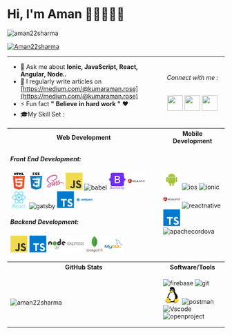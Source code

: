 # Hi, I'm Aman 👋🏾👨‍🎓‍💻
<p align="top"> <img src="https://komarev.com/ghpvc/?username=aman22sharma&label=Profile%20views&color=0e75b6&style=flat" alt="aman22sharma" /></p>
<table>
<tr>
<!--   <td> -->
    <p align="left"><a href="https://github-profile-trophy.vercel.app/?username=aman22sharma&theme=flat&title=Followers,Stars,Commits,Experience,PullRequest,Repository,Issues,MultiLanguage&margin-w=2"><img src="https://github-profile-trophy.vercel.app/?username=aman22sharma&theme=flat&title=Followers,Stars,Commits,Experience,PullRequest,Repository,Issues,MultiLanguage&margin-w=2" alt="Aman22sharma" /></a></p>
<!--     <p align="left"><img src="https://github-readme-streak-stats.herokuapp.com/?user=aman22sharma&layout=compact&theme=radical" alt="aman22sharma" width="100%" /></p> -->
<!--   </td> -->
<!--   <td>
    <p align="center"><img align="center" src="https://user-images.githubusercontent.com/40789486/112755557-bec55280-8ffe-11eb-9880-979f6275deb9.png" /></p>
    <h6 align="center">Senior Software Developer<br>@Accolite Inc, Banglore (India)</h6>-->
<!--   </td> -->
</tr>
<tr>
  <td>
  
- 💬 Ask me about **Ionic, JavaScript, React, Angular, Node..**
- 📝 I regularly write articles on [https://medium.com/@kumaraman.rose](https://medium.com/@kumaraman.rose)
- ⚡ Fun fact **" Believe in hard work " ❤**
- 🎓‍My Skill Set :
</td>
<td>
<h6 align="center">Connect with me :</h6>
<p align="center">
<a href = "https://instagram.com/aman_sharma.richel" tarfet="_blank"><img src = "https://www.iconninja.com/files/573/260/882/pictures-instagram-icon.png" width="36" height = "36"/></a>
<!-- <a href = "https://twitter.com/webdev_aman" tarfet="_blank"><img src = "https://www.iconninja.com/files/573/260/882/blue-twitter-icon.png" width="36" height="36"/></a> -->
<a href = "https://linkedin.com/in/aman-kumar-sharma-2a4775159" tarfet="_blank"><img src = "http://www.iconninja.com/files/863/607/751/network-linkedin-social-connection-circular-circle-media-icon.svg" width="36" height="36"/></a>
  <a href = "https://fb.com/amankumar.sharma.39501" tarfet="_blank"><img src = "https://www.iconninja.com/files/250/72/926/fb-facebook-communication-social-icon.png" width="36" height="36"/></a>
</p>
 </td>
</tr>
<tr>
  <th>Web Development</th>
  <th>Mobile Development</th>
</tr>
  <td><h5 align="left">Front End Development:</h5><p align="left"><img src="https://raw.githubusercontent.com/devicons/devicon/master/icons/html5/html5-original-wordmark.svg" alt="html5" width="40" height="40"/><img src="https://raw.githubusercontent.com/devicons/devicon/master/icons/css3/css3-original-wordmark.svg" alt="css3" width="40" height="40"/> <img src="https://raw.githubusercontent.com/devicons/devicon/master/icons/sass/sass-original.svg" alt="sass" width="40" height="40"/> <img src="https://raw.githubusercontent.com/devicons/devicon/master/icons/javascript/javascript-original.svg" alt="javascript" width="40" height="40"/> <img src="https://www.vectorlogo.zone/logos/babeljs/babeljs-icon.svg" alt="babel" width="40" height="40"/> <img src="https://raw.githubusercontent.com/devicons/devicon/master/icons/bootstrap/bootstrap-plain-wordmark.svg" alt="bootstrap" width="40" height="40"/> <img src="https://raw.githubusercontent.com/devicons/devicon/master/icons/angularjs/angularjs-original-wordmark.svg" alt="angularjs" width="40" height="40"/> <img src="https://raw.githubusercontent.com/devicons/devicon/master/icons/react/react-original-wordmark.svg" alt="react" width="40" height="40"/> <img src="https://www.vectorlogo.zone/logos/gatsbyjs/gatsbyjs-icon.svg" alt="gatsby" width="40" height="40"/> <img src="https://raw.githubusercontent.com/devicons/devicon/master/icons/typescript/typescript-original.svg" alt="typescript" width="40" height="40"/> <img src="https://raw.githubusercontent.com/devicons/devicon/d00d0969292a6569d45b06d3f350f463a0107b0d/icons/webpack/webpack-original-wordmark.svg" alt="webpack" width="40" height="40"/><h5 align="left">Backend Development:</h5><img src="https://raw.githubusercontent.com/devicons/devicon/master/icons/javascript/javascript-original.svg" alt="javascript" width="40" height="40"/> <img src="https://raw.githubusercontent.com/devicons/devicon/master/icons/typescript/typescript-original.svg" alt="typescript" width="40" height="40"/> <img src="https://raw.githubusercontent.com/devicons/devicon/master/icons/nodejs/nodejs-original-wordmark.svg" alt="nodejs" width="40" height="40"/> <img src="https://raw.githubusercontent.com/devicons/devicon/master/icons/express/express-original-wordmark.svg" alt="express" width="40" height="40"/> <img src="https://raw.githubusercontent.com/devicons/devicon/master/icons/mongodb/mongodb-original-wordmark.svg" alt="mongodb" width="40" height="40"/> <img src="https://raw.githubusercontent.com/devicons/devicon/master/icons/mysql/mysql-original-wordmark.svg" alt="mysql" width="40" height="40"/> </p>
</td>
<td>
  <p align="left"><img src="https://raw.githubusercontent.com/devicons/devicon/master/icons/android/android-original-wordmark.svg" alt="android" width="40" height="40"/> <img src="https://user-images.githubusercontent.com/40789486/111962825-d2f9e300-8b18-11eb-9a70-86f14a2e6299.png" alt="ios" width="40" height="40"/> <img src="https://upload.wikimedia.org/wikipedia/commons/d/d1/Ionic_Logo.svg" alt="ionic" width="40" height="40"/> <img src="https://raw.githubusercontent.com/devicons/devicon/master/icons/angularjs/angularjs-original-wordmark.svg" alt="angularjs" width="40" height="40"/> <img src="https://reactnative.dev/img/header_logo.svg" alt="reactnative" width="40" height="40"/> <img src="https://raw.githubusercontent.com/devicons/devicon/master/icons/typescript/typescript-original.svg" alt="typescript" width="40" height="40"/> <img src="https://www.vectorlogo.zone/logos/apache_cordova/apache_cordova-icon.svg" alt="apachecordova" width="40" height="40"/></p>
</td>

<tr>
  <th>GitHub Stats</th>
  <th>Software/Tools</th>
</tr>
<td>
   <p><img align="left" src="https://github-readme-stats.vercel.app/api?username=Aman22sharma&show_icons=true&locale=en&layout=compact&theme=radical" alt="aman22sharma" width="100%"/></p> 
</td>
<td>
  <p align="left"><img src="https://www.vectorlogo.zone/logos/firebase/firebase-icon.svg" alt="firebase" width="40" height="40"/> <img src="https://www.vectorlogo.zone/logos/git-scm/git-scm-icon.svg" alt="git" width="40" height="40"/> <img src="https://raw.githubusercontent.com/devicons/devicon/master/icons/linux/linux-original.svg" alt="linux" width="40" height="40"/> <img src="https://www.vectorlogo.zone/logos/getpostman/getpostman-icon.svg" alt="postman" width="40" height="40"/> <img src="https://user-images.githubusercontent.com/40789486/111963362-6e8b5380-8b19-11eb-86dd-800a128dc1fd.png" alt="Vscode" width="40" height="40"/> <img src="https://user-images.githubusercontent.com/40789486/111964002-29b3ec80-8b1a-11eb-9523-1b3bfd3aa5ed.png" alt="openproject" width="40" height="40"/></p>
</td>
</table>






